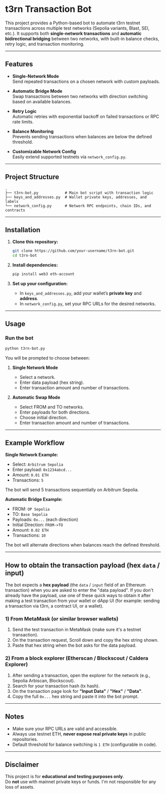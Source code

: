 # t3rn Transaction Bot

This project provides a Python-based bot to automate t3rn testnet transactions across multiple test networks (Sepolia variants, Blast, SEI, etc.). It supports both **single-network transactions** and **automatic bidirectional bridging** between two networks, with built-in balance checks, retry logic, and transaction monitoring.

---

## Features

- **Single-Network Mode**  
  Send repeated transactions on a chosen network with custom payloads.

- **Automatic Bridge Mode**  
  Swap transactions between two networks with direction switching based on available balances.

- **Retry Logic**  
  Automatic retries with exponential backoff on failed transactions or RPC rate limits.

- **Balance Monitoring**  
  Prevents sending transactions when balances are below the defined threshold.

- **Customizable Network Config**  
  Easily extend supported testnets via `network_config.py`.

---

## Project Structure

```
.
├── t3rn-bot.py            # Main bot script with transaction logic
├── keys_and_addresses.py  # Wallet private keys, addresses, and labels
└── network_config.py      # Network RPC endpoints, chain IDs, and contracts
```

---

## Installation

1. **Clone this repository:**
   ```bash
   git clone https://github.com/your-username/t3rn-bot.git
   cd t3rn-bot
   ```

2. **Install dependencies:**
   ```bash
   pip install web3 eth-account
   ```

3. **Set up your configuration:**

   - In `keys_and_addresses.py`, add your wallet’s **private key** and **address**.
   - In `network_config.py`, set your RPC URLs for the desired networks.

---

## Usage

### Run the bot
```bash
python t3rn-bot.py
```

You will be prompted to choose between:

1. **Single Network Mode**  
   - Select a network.  
   - Enter data payload (hex string).  
   - Enter transaction amount and number of transactions.

2. **Automatic Swap Mode**  
   - Select FROM and TO networks.  
   - Enter payloads for both directions.  
   - Choose initial direction.  
   - Enter transaction amount and number of transactions.

---

## Example Workflow

**Single Network Example:**
- Select: `Arbitrum Sepolia`  
- Enter payload: `0x1234abcd...`  
- Amount: `0.01 ETH`  
- Transactions: `5`  

The bot will send 5 transactions sequentially on Arbitrum Sepolia.

**Automatic Bridge Example:**
- FROM: `OP Sepolia`  
- TO: `Base Sepolia`  
- Payloads: `0x...` (each direction)  
- Initial Direction: `FROM->TO`  
- Amount: `0.02 ETH`  
- Transactions: `10`  

The bot will alternate directions when balances reach the defined threshold.

---

## How to obtain the transaction payload (hex `data` / input)

The bot expects a **hex payload** (the `data` / `input` field of an Ethereum transaction) when you are asked to enter the "data payload". If you don't already have the payload, use one of these quick ways to obtain it after making a test transaction from your wallet or dApp UI (for example: sending a transaction via t3rn, a contract UI, or a wallet).

### 1) From MetaMask (or similar browser wallets)
1. Send the test transaction in MetaMask (make sure it's a testnet transaction).  
2. On the transaction request, Scroll down and copy the hex string shown.  
3. Paste that hex string when the bot asks for the data payload.

### 2) From a block explorer (Etherscan / Blockscout / Caldera Explorer)
1. After sending a transaction, open the explorer for the network (e.g., Sepolia Arbiscan, Blockscout).  
2. Search for your transaction hash (tx hash).  
3. On the transaction page look for **"Input Data"** / **"Hex"** / **"Data"**.  
4. Copy the full `0x...` hex string and paste it into the bot prompt.

---

## Notes

- Make sure your RPC URLs are valid and accessible.
- Always use testnet ETH, **never expose real private keys** in public repositories.
- Default threshold for balance switching is `1 ETH` (configurable in code).

---

## Disclaimer

This project is for **educational and testing purposes only**.  
Do **not** use with mainnet private keys or funds. I'm not responsible for any loss of assets.
